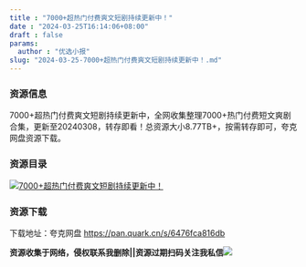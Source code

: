 ```yaml
---
title : "7000+超热门付费爽文短剧持续更新中！"
date : "2024-03-25T16:14:06+08:00"
draft : false
params:
  author : "优选小报"
slug: "2024-03-25-7000+超热门付费爽文短剧持续更新中！.md"
---
```


### 资源信息

7000+超热门付费爽文短剧持续更新中，全网收集整理7000+热门付费短文爽剧合集，更新至20240308，转存即看！总资源大小8.77TB+，按需转存即可，夸克网盘资源下载。

### 资源目录

[![7000+超热门付费爽文短剧持续更新中！](//img7-1.zhekoulieshou.com/mmbiz_jpg/iaHBVewvSIbAjcr9g6TlCXSfiaDqkbzuEzbwl5Sia0e8aqibyiaNgEQoBhaFVF9Z6vZJHS0vfibZOlejAWJXWCNho61w/0)](//img7-1.zhekoulieshou.com/mmbiz_jpg/iaHBVewvSIbAjcr9g6TlCXSfiaDqkbzuEzbwl5Sia0e8aqibyiaNgEQoBhaFVF9Z6vZJHS0vfibZOlejAWJXWCNho61w/0)

### 资源下载

下载地址：夸克网盘 https://pan.quark.cn/s/6476fca816db

**资源收集于网络，侵权联系我删除||资源过期扫码关注我私信**![](//img7-1.zhekoulieshou.com/mmbiz_jpg/iaHBVewvSIbAjcr9g6TlCXSfiaDqkbzuEzp207hVzPqT4YGQOAazQ1KNHCeACbia5Lzq4Ckwibe48iar1q7lgVP1o3w/640?wx_fmt=jpeg&from=appmsg)


